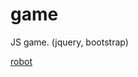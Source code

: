 # game
JS game. (jquery, bootstrap)

[robot](http://147.175.121.202/~xsmetanka/public_html/smeto_game/Smeto_game/smeto_game.html)
